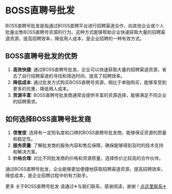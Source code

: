 # BOSS直聘号批发

BOSS直聘号批发是指通过BOSS直聘平台进行招聘渠道合作，向其他企业或个人批量出售BOSS直聘号资源的行为。这种方式能够帮助企业快速获取大量的招聘渠道资源，提高招聘效率，降低用人成本，是企业招聘的一种有效方式。

## BOSS直聘号批发的优势

1. **高效快捷**: 通过BOSS直聘号批发，企业可以快速获取大量的招聘渠道资源，省去了自行招聘渠道的寻找和筛选时间，提高了招聘效率。
2. **降低成本**: 通过批发方式购买BOSS直聘号资源，相比于单独购买，能够享受到更多的优惠，降低用人成本。
3. **资源丰富**: BOSS直聘号批发商通常会提供丰富的资源选择，能够满足不同企业的招聘需求。

## 如何选择BOSS直聘号批发商

1. **信誉度**: 选择有一定知名度和口碑的BOSS直聘号批发商，能够保证资源的质量和稳定性。
2. **服务质量**: 了解批发商的服务内容和售后保障，确保能够得到及时的技术支持和解决方案。
3. **价格合理**: 对比不同批发商的价格和资源质量，选择性价比较高的合作伙伴。

通过BOSS直聘号批发，企业能够更加便捷地获取招聘渠道资源，提高招聘效率，降低成本，是企业招聘过程中的有力助手。

更多 关于BOSS直聘号批发 请通过✈与我们联系，感谢阅读，谢谢！[点这里联系✈](https://1.k02.cc)